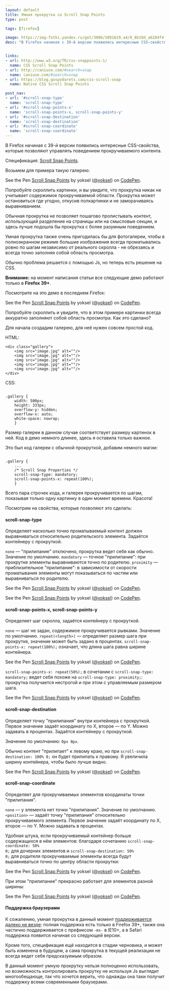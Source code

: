 ```yaml
---
layout: default
title: Умная прокрутка со Scroll Snap Points
type: post

tags: [firefox]

image: https://img-fotki.yandex.ru/get/3006/5091629.a4/0_8b19d_a6284f4f_orig
desc: "В Firefox начиная с 39-й версии появились интересные CSS-свойства, которые позволяют управлять поведением прокручиваемого контента."


links:
- url: http://www.w3.org/TR/css-snappoints-1/
  name: CSS Scroll Snap Points
- url: http://caniuse.com/#search=snap
  name: caniuse.com/#search=snap
- url: https://blog.gospodarets.com/css-scroll-snap
  name: Native CSS Scroll Snap Points

post_nav:
- url: '#scroll-snap-type'
  name: 'scroll-snap-type'
- url: '#scroll-snap-points-x'
  name: 'scroll-snap-points-x, scroll-snap-points-y'
- url: '#scroll-snap-destination'
  name: 'scroll-snap-destination'
- url: '#scroll-snap-coordinate'
  name: 'scroll-snap-coordinate'
---
```


В Firefox начиная с 39-й версии появились интересные CSS-свойства, которые позволяют управлять поведением прокручиваемого контента.<!--more-->

Cпецификация: <a href="http://www.w3.org/TR/css-snappoints-1/">Scroll Snap Points</a>.

Возьмем для примера такую галерею:

<p data-height="450" data-theme-id="4974" data-slug-hash="zGWGzo" data-default-tab="result" data-user="yoksel" class='codepen'>See the Pen <a href='http://codepen.io/yoksel/pen/zGWGzo/'>Scroll Snap Points</a> by yoksel (<a href='http://codepen.io/yoksel'>@yoksel</a>) on <a href='http://codepen.io'>CodePen</a>.</p>
<script async src="//assets.codepen.io/assets/embed/ei.js"></script>

Попробуйте скроллить картинки, и вы увидите, что прокрутка никак не учитывает содержимое прокручиваемой области. Прокрутка может остановиться где угодно, откусив полкартинки и не заморачиваясь выравниванием.

Обычная прокрутка не позволяет пошагово пролистывать контент, использующий разделение на страницы или на смысловые секции, и здесь лучше подошла бы прокрутка с более разумным поведением.

Умная прокрутка также очень пригодилась бы для фотогалереи, чтобы в полноэкранном режиме большие изображения всегда проматывались ровно по шагам независимо от реального скролла - не обрезаясь и всегда точно заполняя собой область просмотра.

Обычно проблема решается с помощью Js, но теперь есть решение на CSS.

<div class="warning--before-read"><b>Внимание:</b> на момент написания статьи все следующие демо работают только в <b>Firefox 39+</b>.</div>

Посмотрите на это демо в последнем Firefox:

<p data-height="450" data-theme-id="4974" data-slug-hash="RPMPOv" data-default-tab="result" data-user="yoksel" class='codepen'>See the Pen <a href='http://codepen.io/yoksel/pen/RPMPOv/'>Scroll Snap Points</a> by yoksel (<a href='http://codepen.io/yoksel'>@yoksel</a>) on <a href='http://codepen.io'>CodePen</a>.</p>
<script async src="//assets.codepen.io/assets/embed/ei.js"></script>

Попробуйте скроллить и увидите, что в этом примере картинки всегда аккуратно заполняют собой область просмотра. Как это сделано?

Для начала создадим галерею, для неё нужен совсем простой код.

HTML:

<pre><code class="language-markup">&lt;div class="gallery">
    &lt;img src="image.jpg" alt=""/>
    &lt;img src="image.jpg" alt=""/>
    &lt;img src="image.jpg" alt=""/>
    &lt;img src="image.jpg" alt=""/>
    &lt;img src="image.jpg" alt=""/>
&lt;/div></code></pre>

CSS:

<pre><code class="language-css">
.gallery {
    width: 500px;
    height: 333px;
    overflow-y: hidden;
    overflow-x: auto;
    white-space: nowrap;
    }</code></pre>

Размер галереи в данном случае соответствует размеру картинок в ней. Код в демо немного длинее, здесь я оставила только важное.

Это был код галереи с обычной прокруткой, добавим немного магии:

<pre><code class="language-css">
.gallery {
    ...
    /* Scroll Snap Properties */
    scroll-snap-type: mandatory;
    scroll-snap-points-x: repeat(100%);
    }</code></pre>

Всего пара строчек кода, и галерея прокручивается по шагам, показывая только одну картинку в один момент времени. Красота!

Посмотрим на свойства, которые позволяют это сделать:


<section markdown="1" id="scroll-snap-type" data-name="scroll-snap-type"><h4>scroll-snap-type</h4>

Определяет насколько точно проматываемый контент должен выравниваться относительно родительского элемента.
Задаётся контейнеру с прокруткой.

<code>none</code> — "прилипание" отключено, прокрутка ведет себя как обычно. Значение по умолчанию.
<code>mandatory</code> — точное "прилипание": при прокрутке элементы выравниваются точно по родителю.
<code>proximity</code> — приблизительное "прилипание": в зависимости от скорости проматывания элементы могут показываться по частям или выравниваться по родителю.

<p data-height="500" data-theme-id="4974" data-slug-hash="RPMWeP" data-default-tab="result" data-user="yoksel" class='codepen'>See the Pen <a href='http://codepen.io/yoksel/pen/RPMWeP/'>Scroll Snap Points</a> by yoksel (<a href='http://codepen.io/yoksel'>@yoksel</a>) on <a href='http://codepen.io'>CodePen</a>.</p>
<script async src="//assets.codepen.io/assets/embed/ei.js"></script>

<p data-height="500" data-theme-id="4974" data-slug-hash="qdoOQw" data-default-tab="result" data-user="yoksel" class='codepen'>See the Pen <a href='http://codepen.io/yoksel/pen/qdoOQw/'>Scroll Snap Points</a> by yoksel (<a href='http://codepen.io/yoksel'>@yoksel</a>) on <a href='http://codepen.io'>CodePen</a>.</p>
<script async src="//assets.codepen.io/assets/embed/ei.js"></script>
</section>

<section markdown="1" id="scroll-snap-points-x" data-name="scroll-snap-points-x"><h4>scroll-snap-points-x, scroll-snap-points-y</h4>

Определяет шаг скролла, задаётся контейнеру с прокруткой.

<code>none</code> — шаг не задан, содержимое прокручивается рывками. Значение по умолчанию.
<code>repeat(&lt;length>)</code> — определяет размер шага при прокрутке, значение может быть задано в процентах. <code>scroll-snap-points-x: repeat(100%);</code> означает, что длина шага равна ширине контейнера.

<p data-height="500" data-theme-id="4974" data-slug-hash="XbEXro" data-default-tab="result" data-user="yoksel" class='codepen'>See the Pen <a href='http://codepen.io/yoksel/pen/XbEXro/'>Scroll Snap Points</a> by yoksel (<a href='http://codepen.io/yoksel'>@yoksel</a>) on <a href='http://codepen.io'>CodePen</a>.</p>
<script async src="//assets.codepen.io/assets/embed/ei.js"></script>

<code>scroll-snap-points-x: repeat(50%);</code> в сочетании с <code>scroll-snap-type: mandatory;</code> ведет себя похоже на <code>scroll-snap-type: proximity;</code>: прокрутка получается нестрогой и при этом с управляемым размером шага.

<p data-height="500" data-theme-id="4974" data-slug-hash="Qbmywa" data-default-tab="result" data-user="yoksel" class='codepen'>See the Pen <a href='http://codepen.io/yoksel/pen/Qbmywa/'>Scroll Snap Points</a> by yoksel (<a href='http://codepen.io/yoksel'>@yoksel</a>) on <a href='http://codepen.io'>CodePen</a>.</p>
<script async src="//assets.codepen.io/assets/embed/ei.js"></script>
</section>

<section markdown="1" id="scroll-snap-destination" data-name="scroll-snap-destination"><h4>scroll-snap-destination</h4>

Определяет точку "прилипания" внутри контейнера с прокруткой. Первое значение задаёт координату по X, второе — по Y.
Можно задавать в процентах.
Задаётся контейнеру с прокруткой.

Значение по умолчанию: <code>0px 0px</code>.

Обычно контент "прилипает" к левому краю, но при <code>scroll-snap-destination: 100% 0;</code> он будет прилипать к правому. Я увеличила ширину контейнера, чтобы было лучше видно.

<p data-height="500" data-theme-id="4974" data-slug-hash="mJxVer" data-default-tab="result" data-user="yoksel" class='codepen'>See the Pen <a href='http://codepen.io/yoksel/pen/mJxVer/'>Scroll Snap Points</a> by yoksel (<a href='http://codepen.io/yoksel'>@yoksel</a>) on <a href='http://codepen.io'>CodePen</a>.</p>
<script async src="//assets.codepen.io/assets/embed/ei.js"></script>
</section>

<section markdown="1" id="scroll-snap-coordinate" data-name="scroll-snap-coordinate"><h4>scroll-snap-coordinate</h4>

Определяет для прокручиваемых элементов координаты точки "прилипания".

<code>none</code> — у элемента нет точки "прилипания". Значение по умолчанию.
<code>&lt;position></code> — задаёт точку "прилипания" относительно прокручиваемого элемента. Первое значение задаёт координату по X, второе — по Y.
Можно задавать в процентах.

Удобная штука, если прокручиваемый контейнер больше содержащихся в нём элементов: благодаря сочетанию <code>scroll-snap-coordinate: 50% 0;</code> для дочерних элементов и <code>scroll-snap-destination: 50% 0;</code> для родителя прокручиваемые элементы всегда будут выравниваться точно по центру области прокрутки:

<p data-height="500" data-theme-id="4974" data-slug-hash="LVdGZE" data-default-tab="result" data-user="yoksel" class='codepen'>See the Pen <a href='http://codepen.io/yoksel/pen/LVdGZE/'>Scroll Snap Points</a> by yoksel (<a href='http://codepen.io/yoksel'>@yoksel</a>) on <a href='http://codepen.io'>CodePen</a>.</p>
<script async src="//assets.codepen.io/assets/embed/ei.js"></script>

При этом "прилипание" прекрасно работает для элементов разной ширины:

<p data-height="500" data-theme-id="4974" data-slug-hash="oXqbWb" data-default-tab="result" data-user="yoksel" class='codepen'>See the Pen <a href='http://codepen.io/yoksel/pen/oXqbWb/'>Scroll Snap Points</a> by yoksel (<a href='http://codepen.io/yoksel'>@yoksel</a>) on <a href='http://codepen.io'>CodePen</a>.</p>
<script async src="//assets.codepen.io/assets/embed/ei.js"></script>
</section>

<section markdown="1"><h4>Поддержка браузерами</h4>

К сожалению, умная прокрутка в данный момент <a href="http://caniuse.com/#search=snap">поддерживается далеко не везде</a>: полная поддержка есть только в Firefox 39+, также она частично поддерживается с префиксом <code>-ms-</code> в IE10+, а в Safari поддержка появится начиная со следующей версии.

Кроме того, спецификация ещё находится в стадии черновика, и может быть изменена в будущем, а сама прокрутка в текущей реализации не всегда ведет себя предсказуемым образом.

В данный момент умную прокрутку нельзя полноценно использовать, но возможность контролировать прокрутку не используя Js выглядит многообещающе, так что хочется верить, что однажды она таки получит поддержку всеми современными браузерами.
</section>
